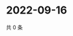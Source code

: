 # 2022-09-16

共 0 条

<!-- BEGIN WEIBO -->
<!-- 最后更新时间 Fri Sep 16 2022 03:14:46 GMT+0800 (China Standard Time) -->

<!-- END WEIBO -->
